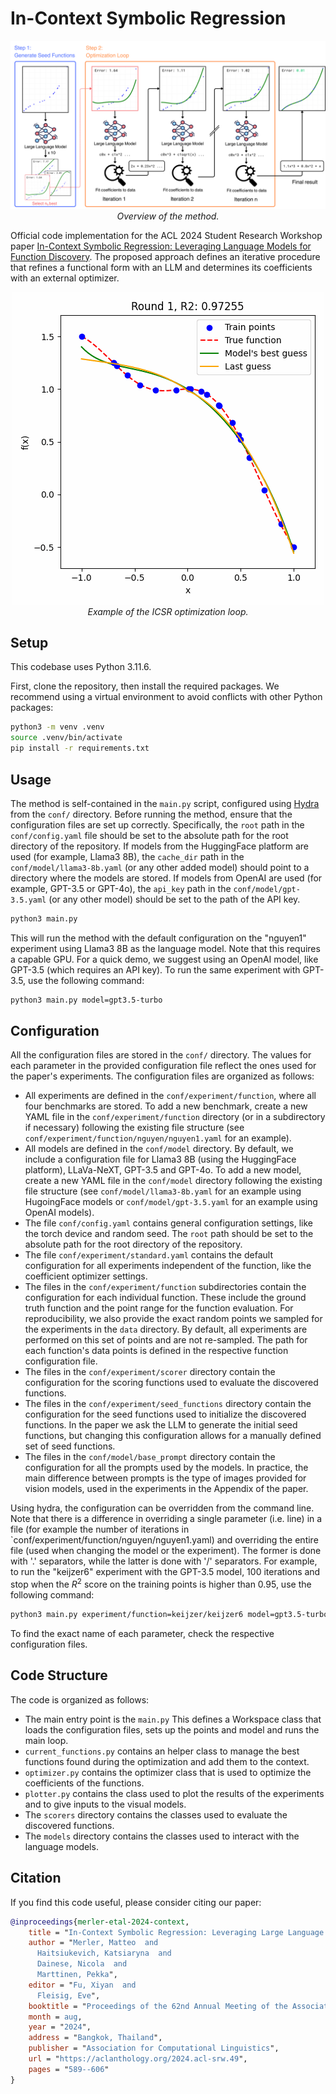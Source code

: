 # In-Context Symbolic Regression

<p align="center" style="text-align:center">
  <img src="assets/sketch.png" />
  <br>
      <em>Overview of the method.</em>
</p>


Official code implementation for the ACL 2024 Student Research Workshop paper [In-Context Symbolic Regression: Leveraging Language Models for Function Discovery](https://aclanthology.org/2024.acl-srw.49/). The proposed approach defines an iterative procedure that refines a functional form with an LLM and determines its coefficients with an external optimizer.

<p align="center" style="text-align:center">
  <img src="assets/animation.gif" />
  <br>
      <em>Example of the ICSR optimization loop.</em>
</p>

## Setup

This codebase uses Python 3.11.6.

First, clone the repository, then install the required packages.
We recommend using a virtual environment to avoid conflicts with other Python packages:

```bash
python3 -m venv .venv
source .venv/bin/activate
pip install -r requirements.txt
```

## Usage

The method is self-contained in the `main.py` script, configured using [Hydra](https://hydra.cc/) from the `conf/` directory. Before running the method, ensure that the configuration files are set up correctly. Specifically, the `root` path in the `conf/config.yaml` file should be set to the absolute path for the root directory of the repository. If models from the HuggingFace platform are used (for example, Llama3 8B), the `cache_dir` path in the `conf/model/llama3-8b.yaml` (or any other added model) should point to a directory where the models are stored. If models from OpenAI are used (for example, GPT-3.5 or GPT-4o), the `api_key` path in the `conf/model/gpt-3.5.yaml` (or any other model) should be set to the path of the API key.

```bash
python3 main.py
```

This will run the method with the default configuration on the "nguyen1" experiment using Llama3 8B as the language model. Note that this requires a capable GPU. For a quick demo, we suggest using an OpenAI model, like GPT-3.5 (which requires an API key). To run the same experiment with GPT-3.5, use the following command:

```bash
python3 main.py model=gpt3.5-turbo
```

## Configuration

All the configuration files are stored in the `conf/` directory. The values for each parameter in the provided configuration file reflect the ones used for the paper's experiments. The configuration files are organized as follows:

- All experiments are defined in the `conf/experiment/function`, where all four benchmarks are stored. To add a new benchmark, create a new YAML file in the `conf/experiment/function` directory (or in a subdirectory if necessary) following the existing file structure (see `conf/experiment/function/nguyen/nguyen1.yaml` for an example).
- All models are defined in the `conf/model` directory. By default, we include a configuration file for Llama3 8B (using the HuggingFace platform), LLaVa-NeXT, GPT-3.5 and GPT-4o. To add a new model, create a new YAML file in the `conf/model` directory following the existing file structure (see `conf/model/llama3-8b.yaml` for an example using HugoingFace models or `conf/model/gpt-3.5.yaml` for an example using OpenAI models).
- The file `conf/config.yaml` contains general configuration settings, like the torch device and random seed. The `root` path should be set to the absolute path for the root directory of the repository.
- The file `conf/experiment/standard.yaml` contains the default configuration for all experiments independent of the function, like the coefficient optimizer settings.
- The files in the `conf/experiment/function` subdirectories contain the configuration for each individual function. These include the ground truth function and the point range for the function evaluation. For reproducibility, we also provide the exact random points we sampled for the experiments in the `data` directory. By default, all experiments are performed on this set of points and are not re-sampled. The path for each function's data points is defined in the respective function configuration file.
- The files in the `conf/experiment/scorer` directory contain the configuration for the scoring functions used to evaluate the discovered functions.
- The files in the `conf/experiment/seed_functions` directory contain the configuration for the seed functions used to initialize the discovered functions. In the paper we ask the LLM to generate the initial seed functions, but changing this configuration allows for a manually defined set of seed functions.
- The files in the `conf/model/base_prompt` directory contain the configuration for all the prompts used by the models. In practice, the main difference between prompts is the type of images provided for vision models, used in the experiments in the Appendix of the paper.

Using hydra, the configuration can be overridden from the command line. Note that there is a difference in overriding a single parameter (i.e. line) in a file (for example the number of iterations in `conf/experiment/function/nguyen/nguyen1.yaml) and overriding the entire file (used when changing the model or the experiment). The former is done with '.' separators, while the latter is done with '/' separators. For example, to run the "keijzer6" experiment with the GPT-3.5 model, 100 iterations and stop when the $R^2$ score on the training points is higher than 0.95, use the following command:

```bash
python3 main.py experiment/function=keijzer/keijzer6 model=gpt3.5-turbo experiment.function.iterations=100 experiment.function.tolerance=0.95
```

To find the exact name of each parameter, check the respective configuration files.

## Code Structure

The code is organized as follows:

- The main entry point is the `main.py` This defines a Workspace class that loads the configuration files, sets up the points and model and runs the main loop.
- `current_functions.py` contains an helper class to manage the best functions found during the optimization and add them to the context.
- `optimizer.py` contains the optimizer class that is used to optimize the coefficients of the functions.
- `plotter.py` contains the class used to plot the results of the experiments and to give inputs to the visual models.
- The `scorers` directory contains the classes used to evaluate the discovered functions.
- The `models` directory contains the classes used to interact with the language models.

## Citation

If you find this code useful, please consider citing our paper:

```bibtex
@inproceedings{merler-etal-2024-context,
    title = "In-Context Symbolic Regression: Leveraging Large Language Models for Function Discovery",
    author = "Merler, Matteo  and
      Haitsiukevich, Katsiaryna  and
      Dainese, Nicola  and
      Marttinen, Pekka",
    editor = "Fu, Xiyan  and
      Fleisig, Eve",
    booktitle = "Proceedings of the 62nd Annual Meeting of the Association for Computational Linguistics (Volume 4: Student Research Workshop)",
    month = aug,
    year = "2024",
    address = "Bangkok, Thailand",
    publisher = "Association for Computational Linguistics",
    url = "https://aclanthology.org/2024.acl-srw.49",
    pages = "589--606"
}
```
